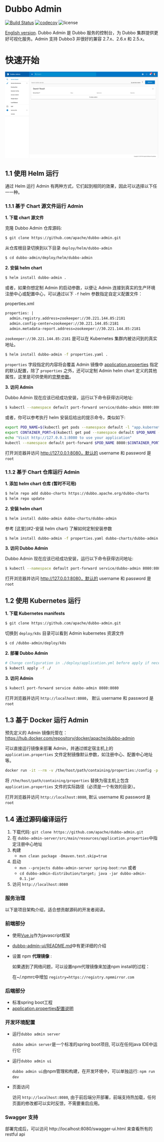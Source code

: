 # Dubbo Admin

[![Build Status](https://travis-ci.org/apache/dubbo-admin.svg?branch=develop)](https://travis-ci.org/apache/dubbo-admin)
[![codecov](https://codecov.io/gh/apache/dubbo-admin/branch/develop/graph/badge.svg)](https://codecov.io/gh/apache/dubbo-admin/branches/develop)
![license](https://img.shields.io/github/license/apache/dubbo-admin.svg)

[English version](README.md).
Dubbo Admin 是 Dubbo 服务的控制台，为 Dubbo 集群提供更好可视化服务。Admin 支持 Dubbo3 并很好的兼容 2.7.x、2.6.x 和 2.5.x。

# 快速开始

![index](https://raw.githubusercontent.com/apache/dubbo-admin/develop/doc/images/index.png)

## 1.1 使用 Helm 运行
通过 Helm 运行 Admin 有两种方式，它们起到相同的效果，因此可以选择以下任一一种。

### 1.1.1 基于 Chart 源文件运行 Admin
**1. 下载 chart 源文件**

克隆 Dubbo Admin 仓库源码:

```sh
$ git clone https://github.com/apache/dubbo-admin.git
```

从仓库根目录切换到以下目录 `deploy/helm/dubbo-admin`

```sh
$ cd dubbo-admin/deploy/helm/dubbo-admin
```
**2. 安装 helm chart**

```sh
$ helm install dubbo-admin .
```

或者，如果你想定制 Admin 的启动参数，以便让 Admin 连接到真实的生产环境注册中心或配置中心，可以通过以下 `-f` helm 参数指定自定义配置文件：

properties.xml

```xml
properties: |
  admin.registry.address=zookeeper://30.221.144.85:2181
  admin.config-center=zookeeper://30.221.144.85:2181
  admin.metadata-report.address=zookeeper://30.221.144.85:2181
```

`zookeeper://30.221.144.85:2181` 是可以在 Kubernetes 集群内被访问到的真实地址。

```sh
$ helm install dubbo-admin -f properties.yaml .
```

`properties` 字段指定的内容将会覆盖 Admin 镜像中 [application.properties](./dubbo-admin-server/src/main/resources/application.properties) 指定的默认配置，除了 `properties` 之外，还可以定制 Admin helm chart 定义的其他属性，这里是可供使用的[完整参数](./deploy/helm/dubbo-admin/values.yaml)。

**3. 访问 Admin**

Dubbo Admin 现在应该已经成功安装，运行以下命令获得访问地址:

```sh
$ kubectl --namespace default port-forward service/dubbo-admin 8080:8080
```

或者，你可以参考执行 helm 安装后给出的提示命令，类似如下:
```sh
export POD_NAME=$(kubectl get pods --namespace default -l "app.kubernetes.io/name=dubbo-admin,app.kubernetes.io/instance=dubbo-admin" -o jsonpath="{.items[0].metadata.name}")
export CONTAINER_PORT=$(kubectl get pod --namespace default $POD_NAME -o jsonpath="{.spec.containers[0].ports[0].containerPort}")
echo "Visit http://127.0.0.1:8080 to use your application"
kubectl --namespace default port-forward $POD_NAME 8080:$CONTAINER_PORT
```

打开浏览器并访问 http://127.0.0.1:8080，默认的 username 和 password 是 `root`

### 1.1.2 基于 Chart 仓库运行 Admin

**1. 添加 helm chart 仓库 (暂时不可用)**

```sh
$ helm repo add dubbo-charts https://dubbo.apache.org/dubbo-charts
$ helm repo update
```

**2. 安装 helm chart**
```sh
$ helm install dubbo-admin dubbo-charts/dubbo-admin
```

参考 [这里](#2-安装 helm chart) 了解如何定制安装参数

```sh
$ helm install dubbo-admin -f properties.yaml dubbo-charts/dubbo-admin
```

**3. 访问 Dubbo Admin**

Dubbo Admin 现在应该已经成功安装，运行以下命令获得访问地址:

```sh
$ kubectl --namespace default port-forward service/dubbo-admin 8080:8080
```

打开浏览器并访问 http://127.0.0.1:8080，默认的 username 和 password 是 `root`

## 1.2 使用 Kubernetes 运行

**1. 下载 Kubernetes manifests**
```sh
$ git clone https://github.com/apache/dubbo-admin.git
```

切换到 `deploy/k8s` 目录可以看到 Admin kubernetes 资源文件
```sh
$ cd /dubbo-admin/deploy/k8s
```

**2. 部署 Dubbo Admin**
```sh
# Change configuration in ./deploy/application.yml before apply if necessary
$ kubectl apply -f ./
```

**3. 访问 Admin**
```sh
$ kubectl port-forward service dubbo-admin 8080:8080
```

打开浏览器并访问 `http://localhost:8080`， 默认 username 和 password 是 `root`

## 1.3 基于 Docker 运行 Admin
预先定义的 Admin 镜像托管在： https://hub.docker.com/repository/docker/apache/dubbo-admin

可以直接运行镜像来部署 Admin，并通过绑定宿主机上的 `application.properties` 文件定制镜像默认参数，如注册中心、配置中心地址等。

```sh
docker run -it --rm -v /the/host/path/containing/properties:/config -p 8080:8080 apache/dubbo-admin
```

将 `/the/host/path/containing/properties` 替换为宿主机上包含 `application.properties` 文件的实际路径（必须是一个有效的目录）。

打开浏览器并访问 `http://localhost:8080`, 默认 username 和 password 是 `root`

## 1.4 通过源码编译运行

1. 下载代码: `git clone https://github.com/apache/dubbo-admin.git`
2. 在 `dubbo-admin-server/src/main/resources/application.properties`中指定注册中心地址
3. 构建
    - `mvn clean package -Dmaven.test.skip=true`
4. 启动
    * `mvn --projects dubbo-admin-server spring-boot:run`
    或者
    * `cd dubbo-admin-distribution/target; java -jar dubbo-admin-0.1.jar`
5. 访问 `http://localhost:8080`

### 服务治理  

以下是项目架构介绍，适合想贡献源码的开发者阅读。

### 前端部分

- 使用[Vue.js](https://vuejs.org)作为javascript框架
- [dubbo-admin-ui/README.md](dubbo-admin-ui/README.md)中有更详细的介绍
- 设置 npm **代理镜像** :

    如果遇到了网络问题，可以设置npm代理镜像来加速npm install的过程：

    在~/.npmrc中增加 `registry=https://registry.npmmirror.com`

### 后端部分

* 标准spring boot工程
* [application.properties配置说明](https://github.com/apache/dubbo-admin/wiki/Dubbo-Admin%E9%85%8D%E7%BD%AE%E8%AF%B4%E6%98%8E)

### 开发环境配置
* 运行`dubbo admin server`

  `dubbo admin server`是一个标准的spring boot项目, 可以在任何java IDE中运行它

* 运行`dubbo admin ui`

  `dubbo admin ui`由npm管理和构建，在开发环境中，可以单独运行: `npm run dev`

* 页面访问

  访问 `http://localhost:8080`, 由于前后端分开部署，前端支持热加载，任何页面的修改都可以实时反馈，不需要重启应用。

### Swagger 支持

部署完成后，可以访问 http://localhost:8080/swagger-ui.html 来查看所有的restful api

